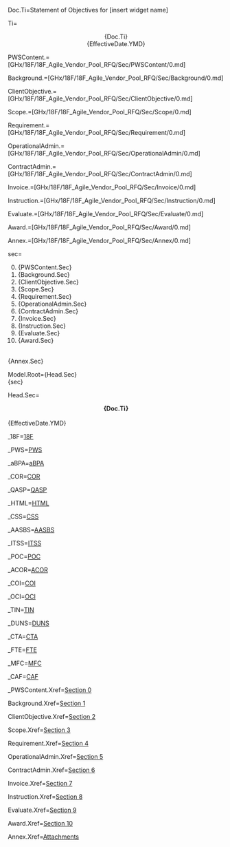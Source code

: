Doc.Ti=Statement of Objectives for [insert widget name]

Ti=<center>{Doc.Ti}<br>{EffectiveDate.YMD}</center>

PWSContent.=[GHx/18F/18F_Agile_Vendor_Pool_RFQ/Sec/PWSContent/0.md]

Background.=[GHx/18F/18F_Agile_Vendor_Pool_RFQ/Sec/Background/0.md]

ClientObjective.=[GHx/18F/18F_Agile_Vendor_Pool_RFQ/Sec/ClientObjective/0.md]

Scope.=[GHx/18F/18F_Agile_Vendor_Pool_RFQ/Sec/Scope/0.md]

Requirement.=[GHx/18F/18F_Agile_Vendor_Pool_RFQ/Sec/Requirement/0.md]

OperationalAdmin.=[GHx/18F/18F_Agile_Vendor_Pool_RFQ/Sec/OperationalAdmin/0.md]

ContractAdmin.=[GHx/18F/18F_Agile_Vendor_Pool_RFQ/Sec/ContractAdmin/0.md]

Invoice.=[GHx/18F/18F_Agile_Vendor_Pool_RFQ/Sec/Invoice/0.md]

Instruction.=[GHx/18F/18F_Agile_Vendor_Pool_RFQ/Sec/Instruction/0.md]

Evaluate.=[GHx/18F/18F_Agile_Vendor_Pool_RFQ/Sec/Evaluate/0.md]

Award.=[GHx/18F/18F_Agile_Vendor_Pool_RFQ/Sec/Award/0.md]

Annex.=[GHx/18F/18F_Agile_Vendor_Pool_RFQ/Sec/Annex/0.md]

sec=<ol start=0><li>{PWSContent.Sec}<li>{Background.Sec}<li>{ClientObjective.Sec}<li>{Scope.Sec}<li>{Requirement.Sec}<li>{OperationalAdmin.Sec}<li>{ContractAdmin.Sec}<li>{Invoice.Sec}<li>{Instruction.Sec}<li>{Evaluate.Sec}<li>{Award.Sec}</ol><br>{Annex.Sec}

Model.Root={Head.Sec}<br>{sec}

Head.Sec=<center><b>{Doc.Ti}</b></center><br>{EffectiveDate.YMD}

_18F=<a href="http://18f.gov" class="definedterm">18F</a>

_PWS=<a href="#PWSContent.1.sec" class="definedterm">PWS</a>

_aBPA=<a href="#Requirement.2.4.sec" class="definedterm">aBPA</a>

_COR=<a href="#OperationalAdmin.1.Sec" class="definedterm">COR</a>

_QASP=<a href="#OperationalAdmin.6.4.Sec" class="definedterm">QASP</a>

_HTML=<a href="#OperationalAdmin.7.1.Sec" class="definedterm">HTML</a>

_CSS=<a href="#OperationalAdmin.7.1.Sec" class="definedterm">CSS</a>

_AASBS=<a href="#ContractAdmin.11.Sec" class="definedterm">AASBS</a>

_ITSS=<a href="#ContractAdmin.11.Sec" class="definedterm">ITSS</a>

_POC=<a href="#ContractAdmin.11.Sec" class="definedterm">POC</a>

_ACOR=<a href="#ContractAdmin.11.Sec" class="definedterm">ACOR</a>

_COI=<a href="#Instruction.1.Sec" class="definedterm">COI</a>

_OCI=<a href="#Instruction.1.0.sec" class="definedterm">OCI</a>

_TIN=<a href="#Instruction.1.1.1.1.Sec" class="definedterm">TIN</a>

_DUNS=<a href="#Instruction.1.1.1.1.Sec" class="definedterm">DUNS</a>

_CTA=<a href="#Instruction.1.1.2.5.sec" class="definedterm">CTA</a>

_FTE=<a href="#Instruction.1.1.2.7.sec" class="definedterm">FTE</a>

_MFC=<a href="#Instruction.1.2.sec" class="definedterm">MFC</a>

_CAF=<a href="#Instruction.1.2.2.2.sec" class="definedterm">CAF</a>

_PWSContent.Xref=<a href="#PWSContent.Sec" class="xref">Section 0</a>

Background.Xref=<a href="#Background.Sec" class="xref">Section 1</a>

ClientObjective.Xref=<a href="#ClientObjective.Sec" class="xref">Section 2</a>

Scope.Xref=<a href="#Scope.Sec" class="xref">Section 3</a>

Requirement.Xref=<a href="#Requirement.Sec" class="xref">Section 4</a>

OperationalAdmin.Xref=<a href="#OperationalAdmin.Sec" class="xref">Section 5</a>

ContractAdmin.Xref=<a href="#ContractAdmin.Sec" class="xref">Section 6</a>

Invoice.Xref=<a href="#Invoice.Sec" class="xref">Section 7</a>

Instruction.Xref=<a href="#Instruction.Sec" class="xref">Section 8</a>

Evaluate.Xref=<a href="#Evaluate.Sec" class="xref">Section 9</a>

Award.Xref=<a href="#Award.Sec" class="xref">Section 10</a>

Annex.Xref=<a href="#Annex.Sec" class="xref">Attachments</a>

